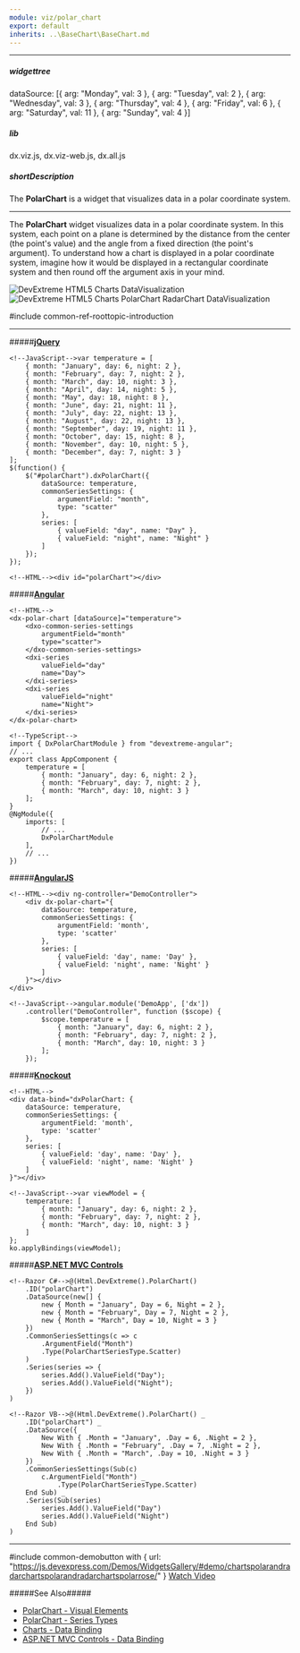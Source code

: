 ```yaml
---
module: viz/polar_chart
export: default
inherits: ..\BaseChart\BaseChart.md
---
```

---
##### widgettree
dataSource: [{
    arg: "Monday",
    val: 3
}, {
    arg: "Tuesday",
    val: 2
}, {
    arg: "Wednesday",
    val: 3
}, {
    arg: "Thursday",
    val: 4
}, {
    arg: "Friday",
    val: 6
}, {
    arg: "Saturday",
    val: 11
}, {
    arg: "Sunday",
    val: 4
}]

##### lib
dx.viz.js, dx.viz-web.js, dx.all.js

##### shortDescription
The **PolarChart** is a widget that visualizes data in a polar coordinate system.

---
The **PolarChart** widget visualizes data in a polar coordinate system. In this system, each point on a plane is determined by the distance from the center (the point's value) and the angle from a fixed direction (the point's argument). To understand how a chart is displayed in a polar coordinate system, imagine how it would be displayed in a rectangular coordinate system and then round off the argument axis in your mind.

<img src="/Content/images/doc/18_1/ChartJS/PolarChart_rectangular.png" alt="DevExtreme HTML5 Charts DataVisualization" style="display:inline-block; vertical-align:bottom" />
<img src="/Content/images/doc/18_1/ChartJS/PolarChart_polar.png" alt="DevExtreme HTML5 Charts PolarChart RadarChart DataVisualization" style="display:inline-block; vertical-align:bottom" />

#include common-ref-roottopic-introduction

---
#####[**jQuery**](/concepts/00%20Getting%20Started/10%20Widget%20Basics%20-%20jQuery/01%20Create%20and%20Configure%20a%20Widget.md '/Documentation/Guide/Getting_Started/Widget_Basics_-_jQuery/Create_and_Configure_a_Widget/')  

    <!--JavaScript-->var temperature = [
        { month: "January", day: 6, night: 2 },
        { month: "February", day: 7, night: 2 },
        { month: "March", day: 10, night: 3 },
        { month: "April", day: 14, night: 5 },
        { month: "May", day: 18, night: 8 },
        { month: "June", day: 21, night: 11 },
        { month: "July", day: 22, night: 13 },
        { month: "August", day: 22, night: 13 },
        { month: "September", day: 19, night: 11 },
        { month: "October", day: 15, night: 8 },
        { month: "November", day: 10, night: 5 },
        { month: "December", day: 7, night: 3 }
    ];
    $(function() {
        $("#polarChart").dxPolarChart({
            dataSource: temperature,
            commonSeriesSettings: {     
                argumentField: "month",
                type: "scatter"
            },
            series: [
                { valueField: "day", name: "Day" }, 
                { valueField: "night", name: "Night" }
            ]
        });
    });

    <!--HTML--><div id="polarChart"></div>

#####[**Angular**](/concepts/00%20Getting%20Started/15%20Widget%20Basics%20-%20Angular/01%20Create%20and%20Configure%20a%20Widget.md '/Documentation/Guide/Getting_Started/Widget_Basics_-_Angular/Create_and_Configure_a_Widget/')  

    <!--HTML-->
    <dx-polar-chart [dataSource]="temperature">
        <dxo-common-series-settings
            argumentField="month"
            type="scatter">
        </dxo-common-series-settings>
        <dxi-series
            valueField="day"
            name="Day">
        </dxi-series>
        <dxi-series
            valueField="night"
            name="Night">
        </dxi-series>
    </dx-polar-chart>

    <!--TypeScript-->
    import { DxPolarChartModule } from "devextreme-angular";
    // ...
    export class AppComponent {
        temperature = [
            { month: "January", day: 6, night: 2 },
            { month: "February", day: 7, night: 2 },
            { month: "March", day: 10, night: 3 }
        ];
    }
    @NgModule({
        imports: [
            // ...
            DxPolarChartModule
        ],
        // ...
    })

#####[**AngularJS**](/concepts/00%20Getting%20Started/20%20Widget%20Basics%20-%20AngularJS/01%20Create%20and%20Configure%20a%20Widget.md '/Documentation/Guide/Getting_Started/Widget_Basics_-_AngularJS/Create_and_Configure_a_Widget/')  

    <!--HTML--><div ng-controller="DemoController">
        <div dx-polar-chart="{
            dataSource: temperature,
            commonSeriesSettings: {     
                argumentField: 'month',
                type: 'scatter'
            },
            series: [
                { valueField: 'day', name: 'Day' }, 
                { valueField: 'night', name: 'Night' }
            ]
        }"></div>
    </div>

    <!--JavaScript-->angular.module('DemoApp', ['dx'])
        .controller("DemoController", function ($scope) {
            $scope.temperature = [
                { month: "January", day: 6, night: 2 },
                { month: "February", day: 7, night: 2 },
                { month: "March", day: 10, night: 3 }
            ];
        });

#####[**Knockout**](/concepts/00%20Getting%20Started/25%20Widget%20Basics%20-%20Knockout/01%20Create%20and%20Configure%20a%20Widget.md '/Documentation/Guide/Getting_Started/Widget_Basics_-_Knockout/Create_and_Configure_a_Widget/')  

    <!--HTML-->
    <div data-bind="dxPolarChart: {
        dataSource: temperature,
        commonSeriesSettings: {     
            argumentField: 'month',
            type: 'scatter'
        },
        series: [
            { valueField: 'day', name: 'Day' }, 
            { valueField: 'night', name: 'Night' }
        ]
    }"></div>

    <!--JavaScript-->var viewModel = {
        temperature: [
            { month: "January", day: 6, night: 2 },
            { month: "February", day: 7, night: 2 },
            { month: "March", day: 10, night: 3 }
        ]
    };
    ko.applyBindings(viewModel);

#####[**ASP.NET MVC Controls**](/Documentation/Guide/ASP.NET_MVC_Controls/Fundamentals/#Creating_a_Widget)

    <!--Razor C#-->@(Html.DevExtreme().PolarChart()
        .ID("polarChart")
        .DataSource(new[] {
            new { Month = "January", Day = 6, Night = 2 },
            new { Month = "February", Day = 7, Night = 2 },
            new { Month = "March", Day = 10, Night = 3 }
        })
        .CommonSeriesSettings(c => c
            .ArgumentField("Month")
            .Type(PolarChartSeriesType.Scatter)
        )
        .Series(series => {
            series.Add().ValueField("Day");
            series.Add().ValueField("Night");
        })
    )

    <!--Razor VB-->@(Html.DevExtreme().PolarChart() _
        .ID("polarChart") _
        .DataSource({
            New With { .Month = "January", .Day = 6, .Night = 2 },
            New With { .Month = "February", .Day = 7, .Night = 2 },
            New With { .Month = "March", .Day = 10, .Night = 3 }
        }) _
        .CommonSeriesSettings(Sub(c)
            c.ArgumentField("Month") _
                .Type(PolarChartSeriesType.Scatter)
        End Sub) _
        .Series(Sub(series)
            series.Add().ValueField("Day")
            series.Add().ValueField("Night")
        End Sub)
    )

---

 

#include common-demobutton with {
    url: "https://js.devexpress.com/Demos/WidgetsGallery/#demo/chartspolarandradarchartspolarandradarchartspolarrose/"
}
<a href="http://www.youtube.com/watch?v=mcaID_EYLOo&list=PL8h4jt35t1wjGvgflbHEH_e3b23AA30-z&index=40" class="button orange small fix-width-155" target="_blank">Watch Video</a>

#####See Also#####
- [PolarChart - Visual Elements](/concepts/05%20Widgets/PolarChart/10%20Visual%20Elements '/Documentation/Guide/Widgets/PolarChart/Visual_Elements/')
- [PolarChart - Series Types](/concepts/05%20Widgets/PolarChart/20%20Series%20Types '/Documentation/Guide/Widgets/PolarChart/Series_Types/')
- [Charts - Data Binding](/concepts/05%20Widgets/zz%20Common/10%20Data%20Visualization%20Widgets/85%20Charts%20-%20Data%20Binding/10%20Provide%20Data '/Documentation/Guide/Widgets/Common/Data_Visualization_Widgets/Charts_-_Data_Binding/Provide_Data/')
- [ASP.NET MVC Controls - Data Binding](/concepts/35%20ASP.NET%20MVC%20Controls/30%20Data%20Binding '/Documentation/Guide/ASP.NET_MVC_Controls/Data_Binding/')
